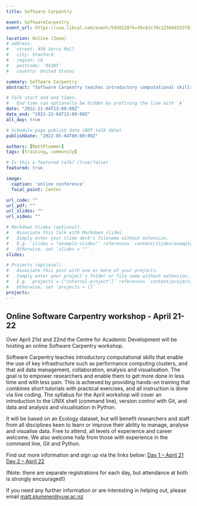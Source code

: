 ```yaml
---
title: Software Carpentry

event: SoftwareCarpentry
event_url: https://vuw.libcal.com/event/5420228?k=39c62c79c1256b8352f035dcaf28adf9

location: Online (Zoom)
# address:
#   street: 450 Serra Mall
#   city: Stanford
#   region: CA
#   postcode: '94305'
#   country: United States

summary: Software Carpentry
abstract: "Software Carpentry teaches introductory computational skills that enable the use of key infrastructure such as performance computing clusters, and that aid data management, collaboration, analysis and visualisation. The goal is to empower researchers and enable them to get more done in less time and with less pain."

# Talk start and end times.
#   End time can optionally be hidden by prefixing the line with `#`.
date: "2022-21-04T13:00:00Z"
date_end: "2022-22-04T15:00:00Z"
all_day: true

# Schedule page publish date (NOT talk date).
publishDate: "2022-05-04T00:00:00Z"

authors: [MattPlummer]
tags: [training, community]

# Is this a featured talk? (true/false)
featured: true

image:
  caption: 'online conference'
  focal_point: Center

url_code: ""
url_pdf: ""
url_slides: ""
url_video: ""

# Markdown Slides (optional).
#   Associate this talk with Markdown slides.
#   Simply enter your slide deck's filename without extension.
#   E.g. `slides = "example-slides"` references `content/slides/example-slides.md`.
#   Otherwise, set `slides = ""`.
slides:

# Projects (optional).
#   Associate this post with one or more of your projects.
#   Simply enter your project's folder or file name without extension.
#   E.g. `projects = ["internal-project"]` references `content/project/deep-learning/index.md`.
#   Otherwise, set `projects = []`.
projects:
---
```


## Online Software Carpentry workshop - April 21-22

Over April 21st and 22nd the Centre for Academic Development will be hosting an online Software Carpentry workshop.
 
Software Carpentry teaches introductory computational skills that enable the use of key infrastructure such as performance computing clusters, and that aid data management, collaboration, analysis and visualisation. The goal is to empower researchers and enable them to get more done in less time and with less pain. This is achieved by providing hands-on training that combines short tutorials with practical exercises, and all instruction is done via live coding. The syllabus for the April workshop will cover an introduction to the UNIX shell (command line), version control with Git, and data and analysis and visualisation in Python. 

It will be based on an Ecology dataset, but will benefit researchers and staff from all disciplines keen to learn or improve their ability to manage, analyse and visualise data.  Free to attend, all levels of experience and career welcome. We also welcome help from those with experience in the command line, Git and Python. 
 
Find out more information and sign up via the links below: 
[Day 1 – April 21](https://vuw.libcal.com/event/5420228?k=39c62c79c1256b8352f035dcaf28adf9)
[Day 2 – April 22](https://vuw.libcal.com/event/5420229?k=829ae2bc6ae00ec160dfdbdf0505ad5f)

(Note: there are separate registrations for each day, but attendance at both is strongly encouraged!)
 
If you need any further information or are interesting in helping out, please email <a href="mailto:matt.plummer@vuw.ac.nz">matt.plummer@vuw.ac.nz</a> 
